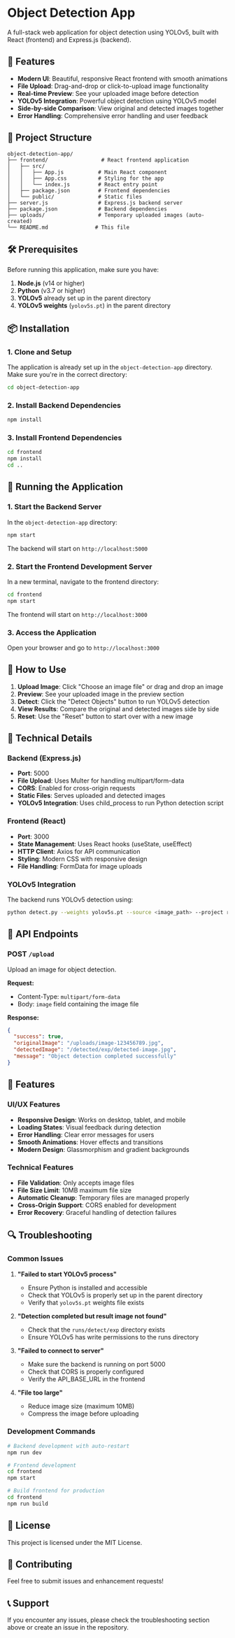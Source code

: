 # Object Detection App

A full-stack web application for object detection using YOLOv5, built with React (frontend) and Express.js (backend).

## 🚀 Features

- **Modern UI**: Beautiful, responsive React frontend with smooth animations
- **File Upload**: Drag-and-drop or click-to-upload image functionality
- **Real-time Preview**: See your uploaded image before detection
- **YOLOv5 Integration**: Powerful object detection using YOLOv5 model
- **Side-by-side Comparison**: View original and detected images together
- **Error Handling**: Comprehensive error handling and user feedback


## 📁 Project Structure

```
object-detection-app/
├── frontend/                 # React frontend application
│   ├── src/
│   │   ├── App.js           # Main React component
│   │   ├── App.css          # Styling for the app
│   │   └── index.js         # React entry point
│   ├── package.json         # Frontend dependencies
│   └── public/              # Static files
├── server.js                # Express.js backend server
├── package.json             # Backend dependencies
├── uploads/                 # Temporary uploaded images (auto-created)
└── README.md               # This file
```

## 🛠️ Prerequisites

Before running this application, make sure you have:

1. **Node.js** (v14 or higher)
2. **Python** (v3.7 or higher)
3. **YOLOv5** already set up in the parent directory
4. **YOLOv5 weights** (`yolov5s.pt`) in the parent directory

## 📦 Installation

### 1. Clone and Setup

The application is already set up in the `object-detection-app` directory. Make sure you're in the correct directory:

```bash
cd object-detection-app
```

### 2. Install Backend Dependencies

```bash
npm install
```

### 3. Install Frontend Dependencies

```bash
cd frontend
npm install
cd ..
```

## 🚀 Running the Application

### 1. Start the Backend Server

In the `object-detection-app` directory:

```bash
npm start
```

The backend will start on `http://localhost:5000`

### 2. Start the Frontend Development Server

In a new terminal, navigate to the frontend directory:

```bash
cd frontend
npm start
```

The frontend will start on `http://localhost:3000`

### 3. Access the Application

Open your browser and go to `http://localhost:3000`

## 🎯 How to Use

1. **Upload Image**: Click "Choose an image file" or drag and drop an image
2. **Preview**: See your uploaded image in the preview section
3. **Detect**: Click the "Detect Objects" button to run YOLOv5 detection
4. **View Results**: Compare the original and detected images side by side
5. **Reset**: Use the "Reset" button to start over with a new image

## 🔧 Technical Details

### Backend (Express.js)

- **Port**: 5000
- **File Upload**: Uses Multer for handling multipart/form-data
- **CORS**: Enabled for cross-origin requests
- **Static Files**: Serves uploaded and detected images
- **YOLOv5 Integration**: Uses child_process to run Python detection script

### Frontend (React)

- **Port**: 3000
- **State Management**: Uses React hooks (useState, useEffect)
- **HTTP Client**: Axios for API communication
- **Styling**: Modern CSS with responsive design
- **File Handling**: FormData for image uploads

### YOLOv5 Integration

The backend runs YOLOv5 detection using:

```bash
python detect.py --weights yolov5s.pt --source <image_path> --project runs/detect --name exp --exist-ok
```

## 📝 API Endpoints

### POST `/upload`
Upload an image for object detection.

**Request:**
- Content-Type: `multipart/form-data`
- Body: `image` field containing the image file

**Response:**
```json
{
  "success": true,
  "originalImage": "/uploads/image-123456789.jpg",
  "detectedImage": "/detected/exp/detected-image.jpg",
  "message": "Object detection completed successfully"
}
```

## 🎨 Features

### UI/UX Features
- **Responsive Design**: Works on desktop, tablet, and mobile
- **Loading States**: Visual feedback during detection
- **Error Handling**: Clear error messages for users
- **Smooth Animations**: Hover effects and transitions
- **Modern Design**: Glassmorphism and gradient backgrounds

### Technical Features
- **File Validation**: Only accepts image files
- **File Size Limit**: 10MB maximum file size
- **Automatic Cleanup**: Temporary files are managed properly
- **Cross-Origin Support**: CORS enabled for development
- **Error Recovery**: Graceful handling of detection failures

## 🔍 Troubleshooting

### Common Issues

1. **"Failed to start YOLOv5 process"**
   - Ensure Python is installed and accessible
   - Check that YOLOv5 is properly set up in the parent directory
   - Verify that `yolov5s.pt` weights file exists

2. **"Detection completed but result image not found"**
   - Check that the `runs/detect/exp` directory exists
   - Ensure YOLOv5 has write permissions to the runs directory

3. **"Failed to connect to server"**
   - Make sure the backend is running on port 5000
   - Check that CORS is properly configured
   - Verify the API_BASE_URL in the frontend

4. **"File too large"**
   - Reduce image size (maximum 10MB)
   - Compress the image before uploading

### Development Commands

```bash
# Backend development with auto-restart
npm run dev

# Frontend development
cd frontend
npm start

# Build frontend for production
cd frontend
npm run build
```

## 📄 License

This project is licensed under the MIT License.

## 🤝 Contributing

Feel free to submit issues and enhancement requests!

## 📞 Support

If you encounter any issues, please check the troubleshooting section above or create an issue in the repository. 
